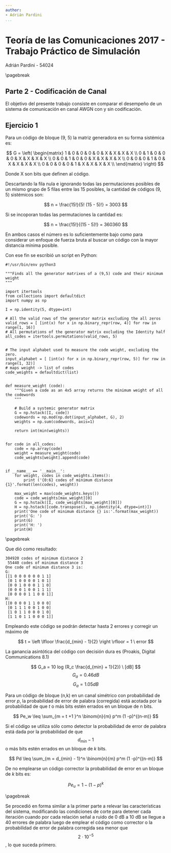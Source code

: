 ```yaml
---
author:
- Adrián Pardini
...
```


# Teoría de las Comunicaciones 2017 - Trabajo Práctico de Simulación

Adrián Pardini - 54024

\pagebreak

## Parte 2 - Codificación de Canal

El objetivo del presente trabajo consiste en comparar el desempeño de un sistema de comunicación en canal AWGN con y sin
codificación.


## Ejercicio 1

Para un código de bloque (9, 5) la matriz generadora en su forma sistémica es:

$$ G = \left( \begin{matrix}
1 & 0 & 0 & 0 & 0 & X & X & X & X \\
0 & 1 & 0 & 0 & 0 & X & X & X & X \\
0 & 0 & 1 & 0 & 0 & X & X & X & X \\
0 & 0 & 0 & 1 & 0 & X & X & X & X \\
0 & 0 & 0 & 0 & 1 & X & X & X & X \\
\end{matrix} \right) $$

Donde X son bits que definen al código.

Descartando la fila nula e ignorando todas las permutaciones posibles de un mismo grupo de 5 filas entre las 15 posibles, la cantidad de códigos (9, 5) sistémicos son:

$$ n = \frac{15!}{5! (15 - 5)!} = 3003 $$


Si se incoporan todas las permutaciones la cantidad es:

$$ n = \frac{15!}{(15 - 5)!} = 360360 $$


En ambos casos el número es lo suficientemente bajo como para considerar un enfoque de fuerza bruta al buscar un código
con la mayor distancia mínima posible.

Con ese fin se escribió un script en Python:


    #!/usr/bin/env python3
    
    """Finds all the generator matrixes of a (9,5) code and their minimum weight
    """
    
    import itertools
    from collections import defaultdict
    import numpy as np
    
    I = np.identity(5, dtype=int)
    
    # All the valid rows of the generator matrix excluding the all zeros
    valid_rows = [ [int(x) for x in np.binary_repr(row, 4)] for row in range(1, 16)]
    # All permutations of the generator matrix excluding the Identity half
    all_codes = itertools.permutations(valid_rows, 5)
    
    
    # The input alphabet used to measure the code weight, excluding the zero.
    input_alphabet = [ [int(x) for x in np.binary_repr(row, 5)] for row in range(1, 32)]
    # maps weight -> list of codes
    code_weights = defaultdict(list)
    
    
    def measure_weight (code):
        """Given a code as an 4x5 array returns the minimum weight of all the codewords
        """
    
        # Build a systemic generator matrix
        G = np.hstack([I, code])
        codewords = np.mod(np.dot(input_alphabet, G), 2)
        weights = np.sum(codewords, axis=1)
    
        return int(min(weights))
    
    
    for code in all_codes:
        code = np.array(code)
        weight = measure_weight(code)
        code_weights[weight].append(code)
    
    
    if __name__ == '__main__':
        for weight, codes in code_weights.items():
            print ('{0:6} codes of minimum distance {1}'.format(len(codes), weight))
    
        max_weight = max(code_weights.keys())
        code = code_weights[max_weight][0]
        G = np.hstack([I, code_weights[max_weight][0]])
        H = np.hstack([code.transpose(), np.identity(4, dtype=int)])
        print('One code of minimum distance {} is:'.format(max_weight))
        print('G: ')
        print(G)
        print('H: ')
        print(H)


\pagebreak

Que dió como resultado:

    304920 codes of minimum distance 2
     55440 codes of minimum distance 3
    One code of minimum distance 3 is:
    G: 
    [[1 0 0 0 0 0 0 1 1]
     [0 1 0 0 0 0 1 0 1]
     [0 0 1 0 0 0 1 1 0]
     [0 0 0 1 0 0 1 1 1]
     [0 0 0 0 1 1 0 0 1]]
    H: 
    [[0 0 0 0 1 1 0 0 0]
     [0 1 1 1 0 0 1 0 0]
     [1 0 1 1 0 0 0 1 0]
     [1 1 0 1 1 0 0 0 1]]

Empleando este código se podrán detectar hasta 2 errores y corregir un máximo de

$$ t = \left \lfloor \frac{d_{min} - 1}{2} \right \rfloor = 1  \  error $$

La ganancia asintótica del código con decisión dura es (Proakis, Digital Communications 8.1)

$$ G_a = 10 log (R_c \frac{d_{min} + 1}{2}) \ [dB] $$
$$ G_a = 0.46 dB $$
$$ G_a = 1.05 dB $$

Para un código de bloque (n,k) en un canal simétrico con probabilidad de error *p*, la probabilidad de error de palabra (corregida) está
acotada por la probabilidad de que *t* o más bits estén errados en un bloque de n bits.

$$ Pe_w \leq \sum_{m = t +1 }^n \binom{n}{m} p^m (1 -p)^{(n-m)} $$

Si el código se utiliza sólo como detector la probabilidad de error de palabra está dada por la probabilidad de que
$$ d_{min} - 1 $$ o más bits estén errados en un bloque de *k* bits.

$$ Pd \leq \sum_{m = d_{min} - 1}^n \binom{n}{m} p^m (1 -p)^{(n-m)} $$

De no emplearse un código corrector la probabilidad de error en un bloque de *k* bits es:

$$ Pe_u = 1 - (1 - p)^k $$


\pagebreak

Se procedió en forma similar a la primer parte a relevar las características del sistema, modificando las condiciones de
corte para detener cada iteración cuando por cada relación señal a ruido de 0 dB a 10 dB se llegue a 40 errores de
palabra luego de emplear el código como corrector o la probabilidad de error de palabra corregida sea menor que $$ 2 \cdot 10^{-5} $$ , lo que suceda primero.

